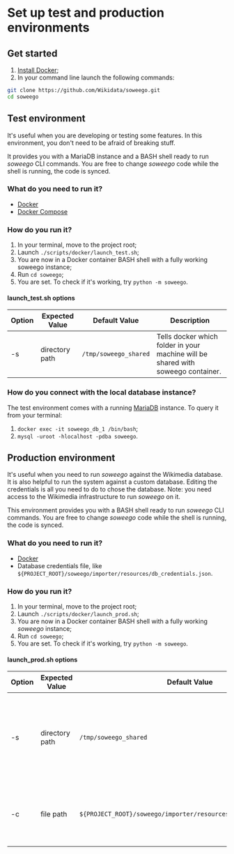 # Set up test and production environments

## Get started
1. [Install Docker](https://www.docker.com/get-started);
2. In your command line launch the following commands:
```bash
git clone https://github.com/Wikidata/soweego.git
cd soweego
```

## Test environment
It's useful when you are developing or testing some features.
In this environment, you don't need to be afraid of breaking stuff.

It provides you with a MariaDB instance and a BASH shell ready to run _soweego_ CLI commands.
You are free to change _soweego_ code while the shell is running, the code is synced.

### What do you need to run it?
* [Docker](https://www.docker.com/get-started)
* [Docker Compose](https://docs.docker.com/compose/install/)

### How do you run it?
1. In your terminal, move to the project root;
1. Launch `./scripts/docker/launch_test.sh`;
1. You are now in a Docker container BASH shell with a fully working soweego instance;
1. Run `cd soweego`;
1. You are set. To check if it's working, try `python -m soweego`.

#### launch_test.sh options
| **Option** | **Expected Value** | **Default Value** | **Description** |
|---|---|---|---|
| -s | directory path | `/tmp/soweego_shared` |Tells docker which folder in your machine will be shared with soweego container. |


### How do you connect with the local database instance?
The test environment comes with a running [MariaDB](https://mariadb.com/) instance.
To query it from your terminal:
1. `docker exec -it soweego_db_1 /bin/bash`;
2. `mysql -uroot -hlocalhost -pdba soweego`.

## Production environment
It's useful when you need to run _soweego_ against the Wikimedia database. It is also helpful to run the system against a custom database.
Editing the credentials is all you need to do to chose the database.
Note: you need access to the Wikimedia infrastructure to run _soweego_ on it.

This environment provides you with a BASH shell ready to run _soweego_ CLI commands.
You are free to change _soweego_ code while the shell is running, the code is synced.

### What do you need to run it?
* [Docker](https://www.docker.com/get-started)
* Database credentials file, like `${PROJECT_ROOT}/soweego/importer/resources/db_credentials.json`.

### How do you run it?
1. In your terminal, move to the project root;
1. Launch `./scripts/docker/launch_prod.sh`;
1. You are now in a Docker container BASH shell with a fully working _soweego_ instance;
1. Run `cd soweego`;
1. You are set. To check if it's working, try `python -m soweego`.

#### launch_prod.sh options
| **Option** | **Expected Value** | **Default Value** | **Description** |
|---|---|---|---|
| -s | directory path | `/tmp/soweego_shared` |Tells docker which folder in your machine will be shared with _soweego_ container. |
| -c | file path | `${PROJECT_ROOT}/soweego/importer/resources/db_credentials.json` |Sets which file in your machine _soweego_ will read for database credentials.|

